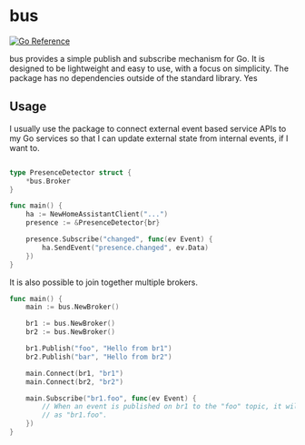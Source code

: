 # bus

[![Go Reference](https://pkg.go.dev/badge/github.com/mariuswilms/bus.svg)](https://pkg.go.dev/github.com/mariuswilms/bus)

bus provides a simple publish and subscribe mechanism for Go. It is designed to be
lightweight and easy to use, with a focus on simplicity. The package
has no dependencies outside of the standard library. Yes

## Usage

I usually use the package to connect external event based service APIs to my Go
services so that I can update external state from internal events, if I want to.

```go

type PresenceDetector struct {
    *bus.Broker
}

func main() {
    ha := NewHomeAssistantClient("...")
    presence := &PresenceDetector{br}

    presence.Subscribe("changed", func(ev Event) {
        ha.SendEvent("presence.changed", ev.Data)
    })
}
```

It is also possible to join together multiple brokers. 

```go
func main() {
    main := bus.NewBroker()

    br1 := bus.NewBroker() 
    br2 := bus.NewBroker()

    br1.Publish("foo", "Hello from br1")
    br2.Publish("bar", "Hello from br2")

    main.Connect(br1, "br1")
    main.Connect(br2, "br2")

    main.Subscribe("br1.foo", func(ev Event) {
        // When an event is published on br1 to the "foo" topic, it will be received here
        // as "br1.foo".
    })
}
```
